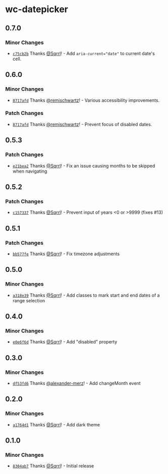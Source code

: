 # wc-datepicker

## 0.7.0

### Minor Changes

- [`c75cb2b`](https://github.com/Sqrrl/wc-datepicker/commit/c75cb2bc3ea2fc7782a85ff73f6cf081e7881784) Thanks [@Sqrrl](https://github.com/Sqrrl)! - Add `aria-current="date"` to current date's cell.

## 0.6.0

### Minor Changes

- [`8717afd`](https://github.com/Sqrrl/wc-datepicker/commit/8717afd7b3a41c7b726cb61a711a02b0a1ea5cf7) Thanks [@remischwartz](https://github.com/remischwartz)! - Various accessibility improvements.

### Patch Changes

- [`8717afd`](https://github.com/Sqrrl/wc-datepicker/commit/8717afd7b3a41c7b726cb61a711a02b0a1ea5cf7) Thanks [@remischwartz](https://github.com/remischwartz)! - Prevent focus of disabled dates.

## 0.5.3

### Patch Changes

- [`e21bea2`](https://github.com/Sqrrl/wc-datepicker/commit/e21bea26065bf1f07659b8bcc03b630c45388f46) Thanks [@Sqrrl](https://github.com/Sqrrl)! - Fix an issue causing months to be skipped when navigating

## 0.5.2

### Patch Changes

- [`c157337`](https://github.com/Sqrrl/wc-datepicker/commit/c157337123c9082b2af1cb77c7b37f8190f4a3d2) Thanks [@Sqrrl](https://github.com/Sqrrl)! - Prevent input of years <0 or >9999 (fixes #13)

## 0.5.1

### Patch Changes

- [`bb577fe`](https://github.com/Sqrrl/wc-datepicker/commit/bb577fe3adbefc9358115cd6446b4eb405e11110) Thanks [@Sqrrl](https://github.com/Sqrrl)! - Fix timezone adjustments

## 0.5.0

### Minor Changes

- [`a318e39`](https://github.com/Sqrrl/wc-datepicker/commit/a318e39b6bd824f8cc5dc57e056dd38307ae778c) Thanks [@Sqrrl](https://github.com/Sqrrl)! - Add classes to mark start and end dates of a range selection

## 0.4.0

### Minor Changes

- [`e0e6f6d`](https://github.com/Sqrrl/wc-datepicker/commit/e0e6f6d7a1f51e88028c8a259a254ce030594008) Thanks [@Sqrrl](https://github.com/Sqrrl)! - Add "disabled" property

## 0.3.0

### Minor Changes

- [`df53fd6`](https://github.com/Sqrrl/wc-datepicker/commit/df53fd6e213d6e462635c9eef1b5f9a3f04457a8) Thanks [@alexander-merz](https://github.com/alexander-merz)! - Add changeMonth event

## 0.2.0

### Minor Changes

- [`a1764d1`](https://github.com/Sqrrl/wc-datepicker/commit/a1764d185213b47569c4cf1efb1021a5f3fcbcda) Thanks [@Sqrrl](https://github.com/Sqrrl)! - Add dark theme

## 0.1.0

### Minor Changes

- [`8304ab7`](https://github.com/Sqrrl/wc-datepicker/commit/8304ab72e7b0d4220ff6f22be23fdb4b7d6e005a) Thanks [@Sqrrl](https://github.com/Sqrrl)! - Initial release
